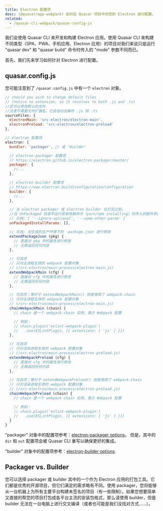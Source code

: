 ```yaml
---
title: Electron 配置项
desc: (@quasar/app-webpack) 如何在 Quasar 项目中对您的 Electron 进行配置。
related:
  - /quasar-cli-webpack/quasar-config-js
---
```

我们会使用 Quasar CLI 来开发和构建 Electron 应用。使用 Quasar CLI 来构建不同类型（SPA、PWA、手机应用、Electron 应用）的项目对我们来说只是运行 "quasar dev" 和 "quasar build" 命令时传入的 "mode" 参数不同而已。

首先，我们先来学习如何针对 Electron 进行配置。

## quasar.config.js
您可能注意到了 `/quasar.config.js`  中有一个 `electron` 对象。

```js
// should you wish to change default files
// (notice no extension, so it resolves to both .js and .ts)
//您可以修改默认的文件
//注意不需要文件扩展名，它会自动去解析 .js 和 .ts
sourceFiles: {
  electronMain: 'src-electron/electron-main',
  electronPreload: 'src-electron/electron-preload'
},

// electron 配置项
electron: {
  bundler: 'packager', // 或 'builder'

  // electron-packager 配置项
  // https://electron.github.io/electron-packager/master/
  packager: {
    //...
  },

  // electron-builder 配置项
  // https://www.electron.build/configuration/configuration
  builder: {
    //...
  },

  // 当 electron packager 或 electron builder 在打包之前，
  //在 UnPackaged 目录中运行安装依赖命令（yarn/npm installing）时传入的额外参数
  // 示例: [ '--ignore-optional', '--some-other-param' ]
  unPackagedInstallParams: [],

  // 可选; 对生成的生产环境下的  package.json 进行修改
  extendPackageJson (pkg) {
    // 直接对 pkg 中的属性进行修改
    // 无需返回任何内容
  },

  // 可选项
  // 只对主进程生效的 webpack 配置对象 
  // (/src-electron/main-process/electron-main.js)
  extendWebpackMain (cfg) {
    // 直接对 cfg 中的属性进行修改
    // 无需返回任何内容
  },

  // 可选项；等价于 extendWebpackMain() 但是使用了 webpack-chain
  // 只对主进程生效的 webpack 配置对象 
  // (/src-electron/main-process/electron-main.js)
  chainWebpackMain (chain) {
    // chain 是一个 webpack-chain 实例，表示 Webpack 配置

    // 例如：
    // chain.plugin('eslint-webpack-plugin')
    //   .use(ESLintPlugin, [{ extensions: [ 'js' ] }])
  },

  // 可选项
  // 只对渲染进程生效的 webpack 配置对象 
  // (/src-electron/main-process/electron-preload.js)
  extendWebpackPreload (cfg) {
    // 直接对 cfg 中的属性进行修改
    // 无需返回任何内容
  },

  // 可选项；等价于 extendWebpackPreload() 但是使用了 webpack-chain 
  // 只对渲染进程生效的 webpack 配置对象 
  // (/src-electron/main-process/electron-preload.js)
  chainWebpackPreload (chain) {
    // chain 是一个 webpack-chain 实例，表示 Webpack 配置

    // 例如：
    // chain.plugin('eslint-webpack-plugin')
    //   .use(ESLintPlugin, [{ extensions: [ 'js' ] }])
  }
}
```
"packager" 对象中的配置项参考：[electron-packager options](https://electron.github.io/electron-packager/main/)。
但是，其中的 `dir` 和 `out` 配置项会被  Quasar CLI 重写以确保更好的集成。

"builder" 对象中的配置项参考：[electron-builder options](https://www.electron.build/configuration/configuration).

## Packager vs. Builder
您可以选择 packager 或 builder 其中的一个作为 Electron 应用的打包工具。它们都是优秀的开源项目，但它们满足的需求略有不同。使用 packager，您将能够从一台机器上为所有主要平台构建未签名的项目（有一些限制）。如果您想要简单又直接的帮您的项目打包成各平台主流的安装包格式，那么请使用 builder，但是 builder 无法在一台电脑上进行交叉编译（或者也可能是我们没找对方式……）。
